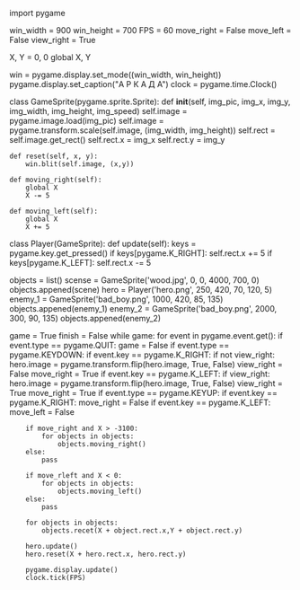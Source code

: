 import pygame 

win_width = 900
win_height = 700
FPS = 60
move_right = False
move_left = False
view_right = True 

X, Y = 0, 0
global X, Y

win = pygame.display.set_mode((win_width, win_height))
pygame.display.set_caption("А Р К А Д А")
clock = pygame.time.Clock()

class GameSprite(pygame.sprite.Sprite):
    def __init__(self, img_pic, img_x, img_y, img_width, img_height, img_speed)
        self.image = pygame.image.load(img_pic)
        self.image = pygame.transform.scale(self.image, (img_width, img_height))
        self.rect = self.image.get_rect()
        self.rect.x = img_x
        self.rect.y = img_y

    def reset(self, x, y):
        win.blit(self.image, (x,y))

    def moving_right(self):
        global X
        X -= 5

    def moving_left(self):
        global X
        X += 5

class Player(GameSprite):
    def update(self):
        keys = pygame.key.get_pressed()
        if keys[pygame.K_RIGHT]:
            self.rect.x += 5
        if keys[pygame.K_LEFT]:
            self.rect.x -= 5

objects = list()
scense = GameSprite('wood.jpg', 0, 0, 4000, 700, 0)
objects.appened(scene)
hero = Player('hero.png', 250, 420, 70, 120, 5)
enemy_1 = GameSprite('bad_boy.png', 1000, 420, 85, 135)
objects.appened(enemy_1)
enemy_2 = GameSprite('bad_boy.png', 2000, 300, 90, 135)
objects.appened(enemy_2)


game = True
finish = False
while game:
    for event in pygame.event.get():
        if event.type == pygame.QUIT:
            game = False
        if event.type == pygame.KEYDOWN:
            if event.key == pygame.K_RIGHT:
                if not view_right:
                    hero.image = pygame.transform.flip(hero.image, True, False)
                    view_right = False
                move_right = True
            if event.key == pygame.K_LEFT:
                if view_right:
                    hero.image = pygame.transform.flip(hero.image, True, False)
                    view_right = True
                move_right = True
            if event.type == pygame.KEYUP:
                if event.key == pygame.K_RIGHT:
                    move_right = False
                if event.key == pygame.K_LEFT:
                    move_left = False

        if move_right and X > -3100:
            for objects in objects:
                objects.moving_right()
        else:
            pass

        if move_rleft and X < 0:
            for objects in objects:
                objects.moving_left()
        else:
            pass

        for objects in objects:
            objects.recet(X + object.rect.x,Y + object.rect.y)

        hero.update()
        hero.reset(X + hero.rect.x, hero.rect.y)

        pygame.display.update()
        clock.tick(FPS)

